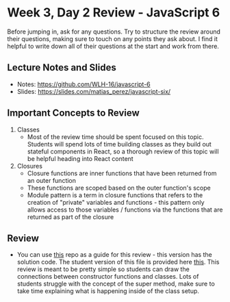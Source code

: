# Week 3, Day 2 Review - JavaScript 6

Before jumping in, ask for any questions. Try to structure the review around their questions, making sure to touch on any points they ask about. I find it helpful to write down all of their questions at the start and work from there.

## Lecture Notes and Slides

- Notes: https://github.com/WLH-16/javascript-6
- Slides: https://slides.com/matias_perez/javascript-six/

## Important Concepts to Review

1. Classes
    - Most of the review time should be spent focused on this topic. Students will spend lots of time building classes as they build out stateful components in React, so a thorough review of this topic will be helpful heading into React content
2. Closures
    - Closure functions are inner functions that have been returned from an outer function
    - These functions are scoped based on the outer function's scope
    - Module pattern is a term in closure functions that refers to the creation of "private" variables and functions - this pattern only allows access to those variables / functions via the functions that are returned as part of the closure

## Review

- You can use [this](https://repl.it/@LucasSchaat/JavaScript-6-review-solution) repo as a guide for this review - this version has the solution code. The student version of this file is provided here [this](https://repl.it/@LucasSchaat/JavaScript-6-review). This review is meant to be pretty simple so students can draw the connections between constructor functions and classes. Lots of students struggle with the concept of the super method, make sure to take time explaining what is happening inside of the class setup.
